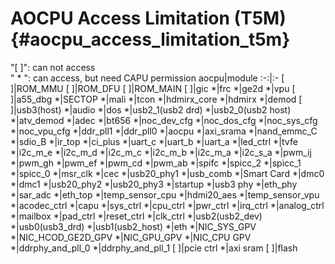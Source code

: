 AOCPU Access Limitation (T5M) {#aocpu_access_limitation_t5m}
===============
"[ ]": can not access  
" * ": can access, but need CAPU permission
aocpu|module
:-:|:-
[ ]|ROM_MMU
[ ]|ROM_DFU
[ ]|ROM_MAIN
[ ]|gic
*|frc
*|ge2d
*|vpu
[ ]|a55_dbg
*|SECTOP
*|mali
*|tcon
*|hdmirx_core
*|hdmirx
*|demod
[ ]|usb3(host)
*|audio
*|dos
*|usb2_1(usb2 drd)
*|usb2_0(usb2 host)
*|atv_demod
*|adec
*|bt656
*|noc_dev_cfg
*|noc_dos_cfg
*|noc_sys_cfg
*|noc_vpu_cfg
*|ddr_pll1
*|ddr_pll0
*|aocpu
*|axi_srama
*|nand_emmc_C
*|sdio_B
*|ir_top
*|ci_plus
*|uart_c
*|uart_b
*|uart_a
*|led_ctrl
*|tvfe
*|i2c_m_e
*|i2c_m_d
*|i2c_m_c
*|i2c_m_b
*|i2c_m_a
*|i2c_s_a
*|pwm_ij
*|pwm_gh
*|pwm_ef
*|pwm_cd
*|pwm_ab
*|spifc
*|spicc_2
*|spicc_1
*|spicc_0
*|msr_clk
*|cec
*|usb20_phy1
*|usb_comb
*|Smart Card
*|dmc0
*|dmc1
*|usb20_phy2
*|usb20_phy3
*|startup
*|usb3 phy
*|eth_phy
*|sar_adc
*|eth_top
*|temp_sensor_cpu
*|hdmi20_aes
*|temp_sensor_vpu
*|acodec_ctrl
*|capu
*|sys_ctrl
*|cpu_ctrl
*|pwr_ctrl
*|irq_ctrl
*|analog_ctrl
*|mailbox
*|pad_ctrl
*|reset_ctrl
*|clk_ctrl
*|usb2(usb2_dev)
*|usb0(usb3_drd)
*|usb1(usb2_host)
*|eth
*|NIC_SYS_GPV
*|NIC_HCOD_GE2D_GPV
*|NIC_GPU_GPV
*|NIC_CPU GPV
*|ddrphy_and_pll_0
*|ddrphy_and_pll_1
[ ]|pcie ctrl
*|axi sram
[ ]|flash
